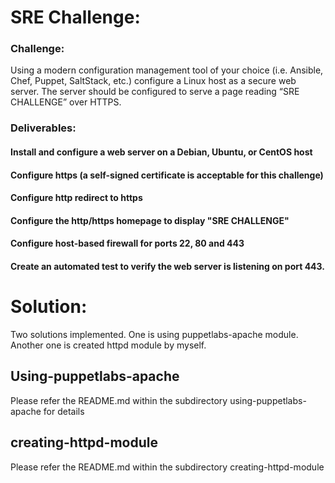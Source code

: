# SRE Challenge:
### Challenge:
Using a modern configuration management tool of your choice (i.e. Ansible, Chef, Puppet, SaltStack, etc.) configure a Linux host as a secure web server. The server should be configured to serve a page reading “SRE CHALLENGE” over HTTPS.
### Deliverables:
#### Install and configure a web server on a Debian, Ubuntu, or CentOS host
#### Configure https (a self-signed certificate is acceptable for this challenge)
#### Configure http redirect to https
#### Configure the http/https homepage to display "SRE CHALLENGE"
#### Configure host-based firewall for ports 22, 80 and 443
#### Create an automated test to verify the web server is listening on port 443.

# Solution:
Two solutions implemented. One is using puppetlabs-apache module. Another one is created httpd module by myself.
## Using-puppetlabs-apache
Please refer the README.md within the subdirectory using-puppetlabs-apache for details
## creating-httpd-module
Please refer the README.md within the subdirectory creating-httpd-module
